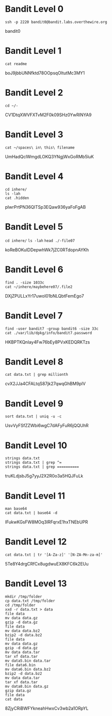 # Bandit Level 0

`ssh -p 2220 bandit0@bandit.labs.overthewire.org`

bandit0

# Bandit Level 1

`cat readme`

boJ9jbbUNNfktd78OOpsqOltutMc3MY1

# Bandit Level 2

`cd ~/-`

CV1DtqXWVFXTvM2F0k09SHz0YwRINYA9

# Bandit Level 3

`cat ~/spaces\ in\ this\ filename`

UmHadQclWmgdLOKQ3YNgjWxGoRMb5luK

# Bandit Level 4

``` 
cd inhere/
ls -lah
cat .hidden
```

pIwrPrtPN36QITSp3EQaw936yaFoFgAB

# Bandit Level 5

`cd inhere/`
`ls -lah`
`head ./-file07`

koReBOKuIDDepwhWk7jZC0RTdopnAYKh

# Bandit Level 6

```
find . -size 1033c
cat ~/inhere/maybehere07/.file2
```

DXjZPULLxYr17uwoI01bNLQbtFemEgo7

# Bandit Level 7

```
find -user bandit7 -group bandit6 -size 33c
cat ./var/lib/dpkg/info/bandit7.password
```

HKBPTKQnIay4Fw76bEy8PVxKEDQRKTzs


# Bandit Level 8

```
cat data.txt | grep millionth
```

cvX2JJa4CFALtqS87jk27qwqGhBM9plV

# Bandit Level 9

```
sort data.txt | uniq -u -c
```

UsvVyFSfZZWbi6wgC7dAFyFuR6jQQUhR

# Bandit Level 10

```
strings data.txt
strings data.txt | grep ^=
strings data.txt | grep ==========
```

truKLdjsbJ5g7yyJ2X2R0o3a5HQJFuLk

# Bandit Level 11

```
man base64
cat data.txt | base64 -d
```

IFukwKGsFW8MOq3IRFqrxE1hxTNEbUPR

# Bandit Level 12
```
cat data.txt | tr '[A-Za-z]' '[N-ZA-Mn-za-m]'
```

5Te8Y4drgCRfCx8ugdwuEX8KFC6k2EUu

# Bandit Level 13
```
mkdir /tmp/folder
cp data.txt /tmp/folder
cd /tmp/folder
xxd -r data.txt > data
file data
mv data data.gz
gzip -d data.gz
file data
mv data data.bz2
bzip2 -d data.bz2
file data
mv data data.gz
gzip -d data.gz
mv data data.tar
tar xf data.tar
mv data5.bin data.tar
file data6.bin
mv data6.bin data.bz2
bzip2 -d data.bz2
mv data data.tar
tar xf data.tar
mv data8.bin data.gz
gzip data.gz
file data
cat data
```

8ZjyCRiBWFYkneahHwxCv3wb2a1ORpYL
